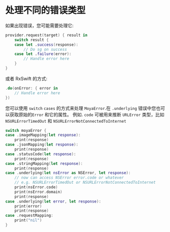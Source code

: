 # 处理不同的错误类型

如果出现错误，您可能需要处理它:

```swift
provider.request(target) { result in
    switch result {
    case let .success(response):
        // Do sg on success
    case let .failure(error):
        // Handle error here
    }
}
```

或者 RxSwift 的方式:

```swift
.do(onError: { error in
    // Handle error here
})
```

您可以使用 `switch`  `cases` 的方式来处理 `MoyaError`.在 `.underlying` 错误中您也可以获取原始的`Error` 和它的属性。 例如. `code` 可被用来推断 `URLError` 类型，比如 `NSURLErrorTimedOut` 和 `NSURLErrorNotConnectedToInternet`

```swift
switch moyaError {
case .imageMapping(let response):
    print(response)
case .jsonMapping(let response):
    print(response)
case .statusCode(let response):
    print(response)
case .stringMapping(let response):
    print(response)
case .underlying(let nsError as NSError, let response):
    // now can access NSError error.code or whatever
    // e.g. NSURLErrorTimedOut or NSURLErrorNotConnectedToInternet
    print(nsError.code)
    print(nsError.domain)
    print(response)
case .underlying(let error, let response):
    print(error)
    print(response)
case .requestMapping:
    print("nil")
}
```
